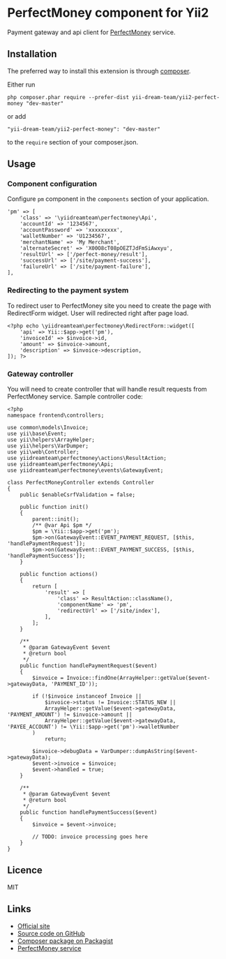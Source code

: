 # PerfectMoney component for Yii2 #

Payment gateway and api client for [PerfectMoney](http://yiidreamteam.com/link/perfect-money) service.

## Installation ##

The preferred way to install this extension is through [composer](http://getcomposer.org/download/).

Either run

    php composer.phar require --prefer-dist yii-dream-team/yii2-perfect-money "dev-master"

or add

    "yii-dream-team/yii2-perfect-money": "dev-master"

to the `require` section of your composer.json.

## Usage ##

### Component configuration ###

Configure `pm` component in the `components` section of your application.

    'pm' => [
        'class' => '\yiidreamteam\perfectmoney\Api',
        'accountId' => '1234567',
        'accountPassword' => 'xxxxxxxxx',
        'walletNumber' => 'U1234567',
        'merchantName' => 'My Merchant',
        'alternateSecret' => 'X00O8cT08pOEZTJdFmSiAwxyu', 
        'resultUrl' => ['/perfect-money/result'],
        'successUrl' => ['/site/payment-success'],
        'failureUrl' => ['/site/payment-failure'],
    ],
    
### Redirecting to the payment system ###

To redirect user to PerfectMoney site you need to create the page with RedirectForm widget.
User will redirected right after page load.

    <?php echo \yiidreamteam\perfectmoney\RedirectForm::widget([
        'api' => Yii::$app->get('pm'),
        'invoiceId' => $invoice->id,
        'amount' => $invoice->amount,
        'description' => $invoice->description,
    ]); ?>

### Gateway controller ###

You will need to create controller that will handle result requests from PerfectMoney service.
Sample controller code:

    <?php
    namespace frontend\controllers;
    
    use common\models\Invoice;
    use yii\base\Event;
    use yii\helpers\ArrayHelper;
    use yii\helpers\VarDumper;
    use yii\web\Controller;
    use yiidreamteam\perfectmoney\actions\ResultAction;
    use yiidreamteam\perfectmoney\Api;
    use yiidreamteam\perfectmoney\events\GatewayEvent;
    
    class PerfectMoneyController extends Controller
    {
        public $enableCsrfValidation = false;
    
        public function init()
        {
            parent::init();
            /** @var Api $pm */
            $pm = \Yii::$app->get('pm');
            $pm->on(GatewayEvent::EVENT_PAYMENT_REQUEST, [$this, 'handlePaymentRequest']);
            $pm->on(GatewayEvent::EVENT_PAYMENT_SUCCESS, [$this, 'handlePaymentSuccess']);
        }
    
        public function actions()
        {
            return [
                'result' => [
                    'class' => ResultAction::className(),
                    'componentName' => 'pm',
                    'redirectUrl' => ['/site/index'],
                ],
            ];
        }
    
        /**
         * @param GatewayEvent $event
         * @return bool
         */
        public function handlePaymentRequest($event)
        {
            $invoice = Invoice::findOne(ArrayHelper::getValue($event->gatewayData, 'PAYMENT_ID'));
    
            if (!$invoice instanceof Invoice ||
                $invoice->status != Invoice::STATUS_NEW ||
                ArrayHelper::getValue($event->gatewayData, 'PAYMENT_AMOUNT') != $invoice->amount ||
                ArrayHelper::getValue($event->gatewayData, 'PAYEE_ACCOUNT') != \Yii::$app->get('pm')->walletNumber
            )
                return;
    
            $invoice->debugData = VarDumper::dumpAsString($event->gatewayData);
            $event->invoice = $invoice;
            $event->handled = true;
        }
    
        /**
         * @param GatewayEvent $event
         * @return bool
         */
        public function handlePaymentSuccess($event)
        {
            $invoice = $event->invoice;
            
            // TODO: invoice processing goes here 
        }
    }

## Licence ##

MIT
    
## Links ##

* [Official site](http://yiidreamteam.com/yii2/perfect-money)
* [Source code on GitHub](https://github.com/yii-dream-team/yii2-perfect-money)
* [Composer package on Packagist](https://packagist.org/packages/yii-dream-team/yii2-perfect-money)
* [PerfectMoney service](http://yiidreamteam.com/link/perfect-money)
